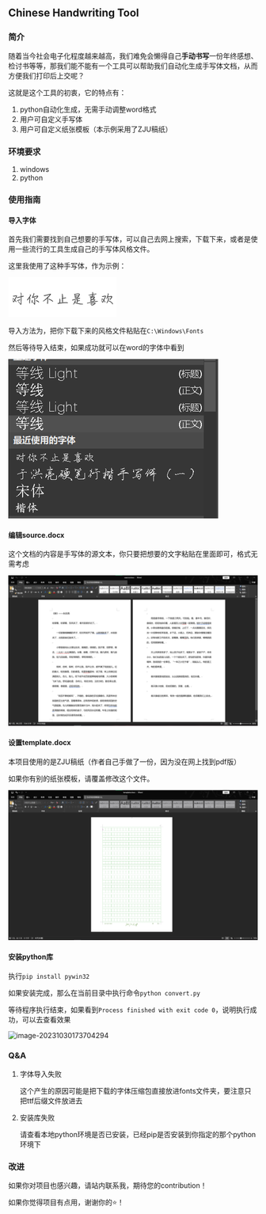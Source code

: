 ## Chinese Handwriting Tool

### 简介

随着当今社会电子化程度越来越高，我们难免会懒得自己**手动书写**一份年终感想、检讨书等等，那我们能不能有一个工具可以帮助我们自动化生成手写体文档，从而方便我们打印后上交呢？

这就是这个工具的初衷，它的特点有：

1. python自动化生成，无需手动调整word格式
2. 用户可自定义手写体
3. 用户可自定义纸张模板（本示例采用了ZJU稿纸）

### 环境要求

1. windows
2. python

### 使用指南

#### 导入字体

首先我们需要找到自己想要的手写体，可以自己去网上搜索，下载下来，或者是使用一些流行的工具生成自己的手写体风格文件。

这里我使用了这种手写体，作为示例：

![font](./image/1.png)

导入方法为，把你下载下来的风格文件粘贴在`C:\Windows\Fonts`

然后等待导入结束，如果成功就可以在word的字体中看到

![font2](./image/2.png)

#### 编辑source.docx

这个文档的内容是手写体的源文本，你只要把想要的文字粘贴在里面即可，格式无需考虑

![font2](./image/3.png)

#### 设置template.docx

本项目使用的是ZJU稿纸（作者自己手做了一份，因为没在网上找到pdf版）

如果你有别的纸张模板，请覆盖修改这个文件。

![](./image/4.png)

#### 安装python库

执行`pip install pywin32`

如果安装完成，那么在当前目录中执行命令`python convert.py`

等待程序执行结束，如果看到`Process finished with exit code 0`，说明执行成功，可以去查看效果

![image-20231030173704294](C:\Users\Lu\AppData\Roaming\Typora\typora-user-images\image-20231030173704294.png)

### Q&A

1. 字体导入失败

   这个产生的原因可能是把下载的字体压缩包直接放进fonts文件夹，要注意只把ttf后缀文件放进去

2. 安装库失败

   请查看本地python环境是否已安装，已经pip是否安装到你指定的那个python环境下

### 改进

如果你对项目也感兴趣，请站内联系我，期待您的contribution！

如果你觉得项目有点用，谢谢你的⭐！